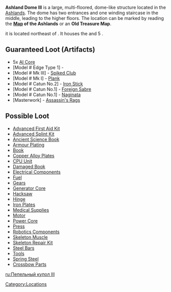 **Ashland Dome III** is a large, multi-floored, dome-like structure
located in the [Ashlands](Ashlands.md "wikilink"). The dome has two
entrances and one winding staircase in the middle, leading to the higher
floors. The location can be marked by reading the
**[Map](Maps.md "wikilink") of the Ashlands** or an **Old Treasure Map**.

it is located northeast of [](Ashland_Dome_II.md). It houses the [](General_Jang.md) and 5 [](Hydraulic_Knight.md).

## Guaranteed Loot (Artifacts)

- 5x [AI Core](AI%20Core.md "wikilink")
- \[Model \# Edge Type 1\] - [](Guardless_Katana.md)
- \[Model \# Mk III\] - [Spiked Club](Spiked_Club.md "wikilink")
- \[Model \# Mk I\] - [Plank](Plank.md "wikilink")
- \[Model \# Catun No.2\] - [Iron Stick](Iron_Stick.md "wikilink")
- \[Model \# Catun No.1\] - [Foreign Sabre](Foreign_Sabre.md "wikilink")
- \[Model \# Catun No.1\] - [Naginata](Naginata.md "wikilink")
- \[Masterwork\] - [Assassin's Rags](Assassin's_Rags.md "wikilink")

## Possible Loot

- [Advanced First Aid Kit](Advanced_First_Aid_Kit.md "wikilink")
- [Advanced Splint Kit](Advanced_Splint_Kit.md "wikilink")
- [Ancient Science Book](Ancient_Science_Book.md "wikilink")
- [Armour Plating](Armour_Plating.md "wikilink")
- [Book](Book.md "wikilink")
- [Copper Alloy Plates](Copper_Alloy_Plates.md "wikilink")
- [CPU Unit](CPU_Unit.md "wikilink")
- [Damaged Book](Damaged_Book.md "wikilink")
- [Electrical Components](Electrical_Components.md "wikilink")
- [Fuel](Fuel.md "wikilink")
- [Gears](Gears.md "wikilink")
- [Generator Core](Generator_Core.md "wikilink")
- [Hacksaw](Hacksaw.md "wikilink")
- [Hinge](Hinge.md "wikilink")
- [Iron Plates](Iron_Plates.md "wikilink")
- [Medical Supplies](Medical_Supplies.md "wikilink")
- [Motor](Motor.md "wikilink")
- [Power Core](Power_Core.md "wikilink")
- [Press](Press.md "wikilink")
- [Robotics Components](Robotics_Components.md "wikilink")
- [Skeleton Muscle](Skeleton_Muscle.md "wikilink")
- [Skeleton Repair Kit](Skeleton_Repair_Kit.md "wikilink")
- [Steel Bars](Steel_Bars.md "wikilink")
- [Tools](Tools.md "wikilink")
- [Spring Steel](Spring_Steel.md "wikilink")
- [Crossbow Parts](Crossbow_Parts.md "wikilink")

[ru:Пепельный купол III](ru:Пепельный_купол_III "wikilink")

[Category:Locations](Category:Locations "wikilink")